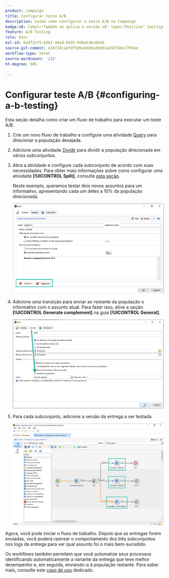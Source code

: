 ```yaml
---
product: campaign
title: Configurar teste A/B
description: Saiba como configurar o teste A/B no Campaign
badge-v8: label="Também se aplica à versão v8" type="Positive" tooltip="Também se aplica ao Campaign v8"
feature: A/B Testing
role: User
exl-id: 6adf2e75-63b1-44ad-8925-03beb3bc0bdd
source-git-commit: e34718caefdf5db4ddd61db601420274be77054e
workflow-type: tm+mt
source-wordcount: '222'
ht-degree: 98%

---
```


# Configurar teste A/B {#configuring-a-b-testing}

Esta seção detalha como criar um fluxo de trabalho para executar um teste A/B.

1. Crie um novo fluxo de trabalho e configure uma atividade [Query](../../workflow/using/query.md) para direcionar a população desejada.

1. Adicione uma atividade [Dividir](../../workflow/using/split.md) para dividir a população direcionada em vários subconjuntos.

1. Abra a atividade e configure cada subconjunto de acordo com suas necessidades. Para obter mais informações sobre como configurar uma atividade **[!UICONTROL Split]**, consulte [esta seção](../../workflow/using/split.md).

   Neste exemplo, queremos testar dois novos assuntos para um informativo, apresentando cada um deles a 10% da população direcionada.

   ![](assets/ab-testing-split.png)

1. Adicione uma transição para enviar ao restante da população o informativo com o assunto atual. Para fazer isso, ative a opção **[!UICONTROL Generate complement]** na guia **[!UICONTROL General]**.

   ![](assets/ab-testing-complement.png)

1. Para cada subconjunto, adicione a versão da entrega a ser testada.

   ![](assets/ab-testing-delivery.png)

Agora, você pode iniciar o fluxo de trabalho. Depois que as entregas forem enviadas, você poderá rastrear o comportamento dos três subconjuntos nos logs da entrega para ver qual assunto foi o mais bem-sucedido.

Os workflows também permitem que você automatize seus processos identificando automaticamente a variante da entrega que teve melhor desempenho e, em seguida, enviando-a à população restante. Para saber mais, consulte este [caso de uso](a-b-testing-use-case.md) dedicado.
